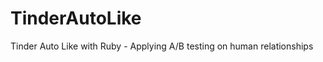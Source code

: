 TinderAutoLike
==============

Tinder Auto Like with Ruby - Applying A/B testing on human relationships
